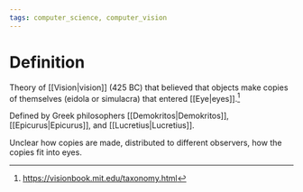 ```yaml
---
tags: computer_science, computer_vision
---
```


# Definition

Theory of [[Vision|vision]] (425 BC) that believed that objects make copies of themselves (eidola or simulacra) that entered [[Eye|eyes]].[^1]

Defined by Greek philosophers [[Demokritos|Demokritos]], [[Epicurus|Epicurus]], and [[Lucretius|Lucretius]].

Unclear how copies are made, distributed to different observers, how the copies fit into eyes.

[^1]: https://visionbook.mit.edu/taxonomy.html